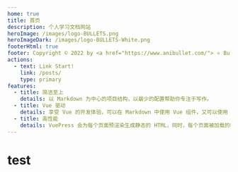 ```yaml
---
home: true
title: 首页
description: 个人学习文档网站
heroImage: /images/logo-BULLETS.png
heroImageDark: /images/logo-BULLETS-White.png
footerHtml: true
footer: Copyright © 2022 by <a href="https://www.anibullet.com/"> ⭐ Bullet.S</a><br>Powered by <a href="https://v2.vuepress.vuejs.org/zh/"> Vuepress v2</a>
actions:
  - text: Link Start!
    link: /posts/
    type: primary
features:
  - title: 简洁至上
    details: 以 Markdown 为中心的项目结构，以最少的配置帮助你专注于写作。
  - title: Vue 驱动
    details: 享受 Vue 的开发体验，可以在 Markdown 中使用 Vue 组件，又可以使用 Vue 来开发自定义主题。
  - title: 高性能
    details: VuePress 会为每个页面预渲染生成静态的 HTML，同时，每个页面被加载的时候，将作为 SPA 运行。
---
```




# test


